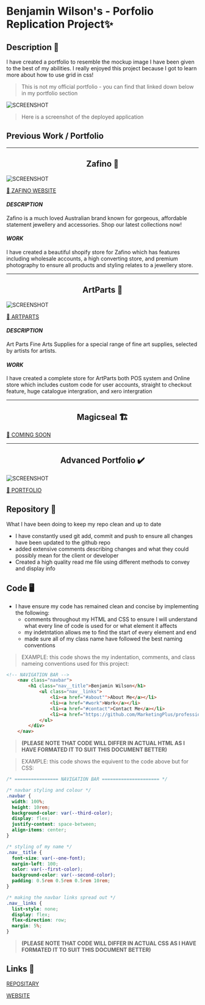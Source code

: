 # Benjamin Wilson's - Porfolio Replication Project✨

## Description 🤙

I have created a portfolio to resemble the mockup image I have been given to the best of my abilities. I really enjoyed this project because I got to learn more about how to use grid in css!

> This is not my official portfolio - you can find that linked down below in my portfolio section

![SCREENSHOT](https://user-images.githubusercontent.com/77607177/110592256-2b062080-81ce-11eb-80ed-597a7af163de.png)

> Here is a screenshot of the deployed application

## Previous Work / Portfolio

---

<center><h2>Zafino 👜</h2></center>

![SCREENSHOT](https://user-images.githubusercontent.com/77607177/110297486-a5586880-8047-11eb-80ba-5786cf51aa61.png)

[🔗 ZAFINO WEBSITE](https://zafino.com.au/)

#### _DESCRIPTION_

Zafino is a much loved Australian brand known for gorgeous, affordable statement jewellery and accessories. Shop our latest collections now!

#### _WORK_

I have created a beautiful shopify store for Zafino which has features including wholesale accounts, a high converting store, and premium photography to ensure all products and styling relates to a jewellery store.

---

<center><h2>ArtParts 🎨</h2></center>

![SCREENSHOT](https://user-images.githubusercontent.com/77607177/110298281-8c03ec00-8048-11eb-81cb-c1b00460010c.png)

[🔗 ARTPARTS ](https://artpartsfinearts.com.au/)

#### _DESCRIPTION_

Art Parts Fine Arts Supplies for a special range of fine art supplies, selected by artists for artists.

#### _WORK_

I have created a complete store for ArtParts both POS system and Online store which includes custom code for user accounts, straight to checkout feature, huge catalogue intergration, and xero intergration

---

<center><h2>Magicseal 🏗️</h2></center>

[🔗 COMING SOON]()

---

<center><h2>Advanced Portfolio ✔️</h2></center>

![SCREENSHOT](https://user-images.githubusercontent.com/77607177/110590742-4c660d00-81cc-11eb-9e9c-06148958a2b4.PNG)

[🔗 PORTFOLIO ](https://marketingplus.github.io/advanced-portfolio/)

## Repository 📁

What I have been doing to keep my repo clean and up to date

- I have constantly used git add, commit and push to ensure all changes have been updated to the github repo
- added extensive comments describing changes and what they could possibly mean for the client or developer
- Created a high quality read me file using different methods to convey and display info

## Code 🖥️

- I have ensure my code has remained clean and concise by implementing the following:
  - comments throughout my HTML and CSS to ensure I will understand what every line of code is used for or what element it affects
  - my indetntation allows me to find the start of every element and end
  - made sure all of my class name have followed the best naming conventions

> EXAMPLE: this code shows the my indentation, comments, and class nameing conventions used for this project:

```HTML
<!-- NAVIGATION BAR -->
    <nav class="navbar">
        <h1 class="nav__title">Benjamin Wilson</h1>
            <ul class="nav__links">
                <li><a href="#about"'>About Me</a></li>
                <li><a href="#work">Work</a></li>
                <li><a href="#contact">Contact Me</a></li>
                <li><a href="https://github.com/MarketingPlus/professional-portfolio/files/6112602/resume.docx" download="resume">Resume</a></li>
            </ul>
        </div>
    </nav>
```

> **(PLEASE NOTE THAT CODE WILL DIFFER IN ACTUAL HTML AS I HAVE FORMATED IT TO SUIT THIS DOCUMENT BETTER)**

> EXAMPLE: this code shows the equivent to the code above but for CSS:

```CSS
/* ================ NAVIGATION BAR ===================== */

/* navbar styling and colour */
.navbar {
  width: 100%;
  height: 10rem;
  background-color: var(--third-color);
  display: flex;
  justify-content: space-between;
  align-items: center;
}

/* styling of my name */
.nav__title {
  font-size: var(--one-font);
  margin-left: 100;
  color: var(--first-color);
  background-color: var(--second-color);
  padding: 0.5rem 0.5rem 0.5rem 10rem;
}

/* making the navbar links spread out */
.nav__links {
  list-style: none;
  display: flex;
  flex-direction: row;
  margin: 5%;
}
```

> **(PLEASE NOTE THAT CODE WILL DIFFER IN ACTUAL CSS AS I HAVE FORMATED IT TO SUIT THIS DOCUMENT BETTER)**

## Links 🔗

[REPOSITARY](https://github.com/MarketingPlus/professional-portfolio/)

[WEBSITE](https://marketingplus.github.io/professional-portfolio/)
